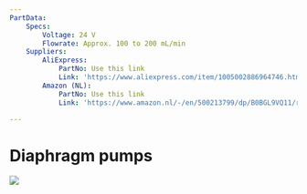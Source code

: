 ```yaml
---
PartData:
    Specs:
        Voltage: 24 V
        Flowrate: Approx. 100 to 200 mL/min
    Suppliers:
        AliExpress:
            PartNo: Use this link
            Link: 'https://www.aliexpress.com/item/1005002886964746.html'
        Amazon (NL):
            PartNo: Use this link
            Link: 'https://www.amazon.nl/-/en/500213799/dp/B0BGL9VQ11/ref=sr_1_13?crid=IB2L82KWUI52&keywords=micro+diaphragm+liquid+pump+24v&qid=1706279250&sprefix=micro+diaphragm+liquid+pump+24v%2Caps%2C77&sr=8-13'

---
```


# Diaphragm pumps

![](images/pumps_aliexpress.png)